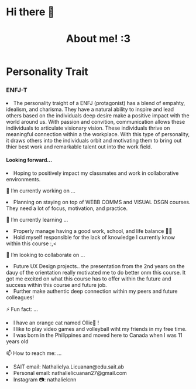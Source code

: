 # Hi there 👋
<!DOCTYPE html>
<html lang="en">
<head>
    <meta charset="UTF-8">
    <meta name="viewport" content="width=device-width, initial-scale=1.0">
</head>
<body>
    <header>
        <h1> About me! :3</h1>
    </header>
    <h1> Personality Trait </h1>
    <h3> ENFJ-T </h3>
    <li> The personality traight of a ENFJ (protagonist) has a blend of empahty, idealism, and charisma. They have a natural ability to inspire and lead others based on the individuals deep desire make a positive impact with the world around us. With passion and convition, communication allows these indiividuals to articulate visionary vision. These individuals thrive on meaningful connection within a the workplace. With this type of personality, it draws others into the individuals orbit and motivating them to bring out thier best work and remarkable talent out into the work field. </li>
    <h4> Looking forward... </h4>
    <li> Hoping to positively impact my classmates and work in collaborative environments. </li>
    <p> 🔭 I’m currently working on ...
        <li> Planning on staying on top of WEBB COMMS and VISUAL DSGN courses. They need a lot of focus, motivation, and practice. </li>
    </p>
    <p> 🌱 I’m currently learning ...
        <li> Properly manage having a good work, school, and life balance 💪🏼 </li>
        <li> Hold myself responsible for the lack of knowledge I currently know within this course :,< </li>
    </p>
    <p> 👯 I’m looking to collaborate on ...
        <li> Future UX Design projects.. the presentation from the 2nd years on the dauy of the orientation really motivated me to do better onm this course. It got me excited on what this course has to offer within the future and success within this course and future job.</li>
        <li> Further make authentic deep connection within my peers and future colleagues!  </li>
    </p>
    <p> ⚡ Fun fact: ...
        <li> I have an orange cat named Ollie🩷 !</li>
        <li> I like to play video games and volleyball wiht my friends in my free time. </li>
        <li> I was born in the Philippines and moved here to Canada when I was 11 years old </li>
    </p>
    <p> 📫 How to reach me: ...
        <li> SAIT email: NathalieIya.Licuanan@edu.sait.ab </li>
        <li> Personal email: nathalielicuanan27@gmail.com </li>
        <li> Instagram 📷: nathalielcnn </li>
    </p>
   
</body>
</html>

